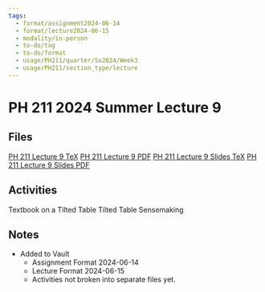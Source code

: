 ```yaml
---
tags:
  - format/assignment2024-06-14
  - format/lecture2024-06-15
  - modality/in-person
  - to-do/tag
  - to-do/format
  - usage/PH211/quarter/Su2024/Week3
  - usage/PH211/section_type/lecture
---
```

# PH 211 2024 Summer Lecture 9
## Files
[PH 211 Lecture 9 TeX](PH_211_Lecture_9.tex)
[PH 211 Lecture 9 PDF](PH_211_Lecture_9.pdf)
[PH 211 Lecture 9 Slides TeX](PH_211_Lecture_9_Slides.tex)
[PH 211 Lecture 9 Slides PDF](PH_211_Lecture_9_Slides.pdf)
## Activities
Textbook on a Tilted Table
Tilted Table Sensemaking
## Notes
* Added to Vault
	* Assignment Format 2024-06-14
	* Lecture Format 2024-06-15
	* Activities not broken into separate files yet.
